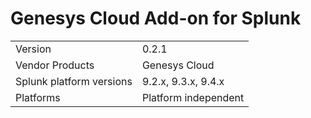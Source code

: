 # Genesys Cloud Add-on for Splunk

|                          |                      |
|--------------------------|----------------------|
| Version                  | 0.2.1                |
| Vendor Products          | Genesys Cloud        |
| Splunk platform versions | 9.2.x, 9.3.x, 9.4.x  |
| Platforms                | Platform independent |
